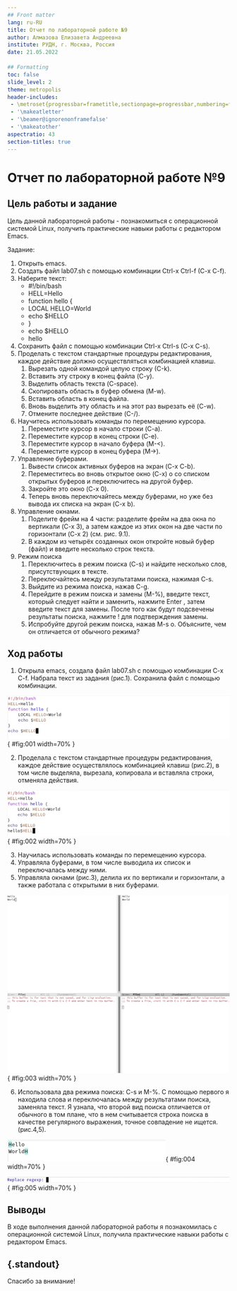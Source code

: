 ```yaml
---
## Front matter
lang: ru-RU
title: Отчет по лабораторной работе №9
author: Алмазова Елизавета Андреевна
institute: РУДН, г. Москва, Россия
date: 21.05.2022

## Formatting
toc: false
slide_level: 2
theme: metropolis
header-includes: 
 - \metroset{progressbar=frametitle,sectionpage=progressbar,numbering=fraction}
 - '\makeatletter'
 - '\beamer@ignorenonframefalse'
 - '\makeatother'
aspectratio: 43
section-titles: true
---
```


# Отчет по лабораторной работе №9

## Цель работы и задание

Цель данной лабораторной работы - познакомиться с операционной системой Linux, получить практические навыки работы с редактором Emacs.

Задание:

1. Открыть emacs.
2. Создать файл lab07.sh с помощью комбинации Ctrl-x Ctrl-f (C-x C-f).
3. Наберите текст:
	- #!/bin/bash
	- HELL=Hello
	- function hello {
	- LOCAL HELLO=World
	- echo $HELLO
	- }
	- echo $HELLO
	- hello
4. Сохранить файл с помощью комбинации Ctrl-x Ctrl-s (C-x C-s).
5. Проделать с текстом стандартные процедуры редактирования, каждое действие должно осуществляться комбинацией клавиш.
	1. Вырезать одной командой целую строку (С-k).
	2. Вставить эту строку в конец файла (C-y).
	3. Выделить область текста (C-space).
	4. Скопировать область в буфер обмена (M-w).
	5. Вставить область в конец файла.
	6. Вновь выделить эту область и на этот раз вырезать её (C-w).
	7. Отмените последнее действие (C-/).
6. Научитесь использовать команды по перемещению курсора.
	1. Переместите курсор в начало строки (C-a).
	2. Переместите курсор в конец строки (C-e).
	3. Переместите курсор в начало буфера (M-<).
	4. Переместите курсор в конец буфера (M->).
7. Управление буферами.
	1. Вывести список активных буферов на экран (C-x C-b).
	2. Переместитесь во вновь открытое окно (C-x) o со списком открытых буферов и переключитесь на другой буфер.
	3. Закройте это окно (C-x 0).
	4. Теперь вновь переключайтесь между буферами, но уже без вывода их списка на экран (C-x b).
8. Управление окнами.
	1. Поделите фрейм на 4 части: разделите фрейм на два окна по вертикали (C-x 3), а затем каждое из этих окон на две части по горизонтали (C-x 2) (см. рис. 9.1).
	2. В каждом из четырёх созданных окон откройте новый буфер (файл) и введите несколько строк текста.
9. Режим поиска
	1. Переключитесь в режим поиска (C-s) и найдите несколько слов, присутствующих в тексте.
	2. Переключайтесь между результатами поиска, нажимая C-s.
	3. Выйдите из режима поиска, нажав C-g.
	4. Перейдите в режим поиска и замены (M-%), введите текст, который следует найти и заменить, нажмите Enter , затем введите текст для замены. После того как будут подсвечены результаты поиска, нажмите ! для подтверждения замены.
	5. Испробуйте другой режим поиска, нажав M-s o. Объясните, чем он отличается от обычного режима?


## Ход работы

1. Открыла emacs, создала файл lab07.sh с помощью комбинации C-x C-f. Набрала текст из задания (рис.1). Сохранила файл с помощью комбинации.

![Рисунок 1 - Набор текста.](image/1.png){ #fig:001 width=70% }

2. Проделала с текстом стандартные процедуры редактирования, каждое действие осуществлялось комбинацией клавиш (рис.2), в том числе выделяла, вырезала, копировала и вставляла строки, отменяла действия.

![Рисунок 2 - Процесс редактирования текста.](image/2.png){ #fig:002 width=70% }

3. Научилась использовать команды по перемещению курсора.
4. Управляла буферами, в том числе выводила их список и переключалась между ними.
5. Управляла окнами (рис.3), делила их по вертикали и горизонтали, а также работала с открытыми в них буферами.

![Рисунок 3 - Редактирование буферов в четырех открытых окнах.](image/3.png){ #fig:003 width=70% }

6. Использовала два режима поиска: C-s и M-%. С помощью первого я находила слова и переключалась между результатами поиска, заменяла текст. Я узнала, что второй вид поиска отличается от обычного в том плане, что в нем считывается строка поиска в качестве регулярного выражения, точное совпадение не ищется. (рис.4,5).

![Рисунок 4 - Поиск буквы H.](image/4.png){ #fig:004 width=70% }

![Рисунок 5 - Запрос регулярного выражения, требующего замены.](image/5.png){ #fig:005 width=70% }

## Выводы

В ходе выполнения данной лабораторной работы я познакомилась с операционной системой Linux, получила практические навыки работы с редактором Emacs.

## {.standout}

Спасибо за внимание!
